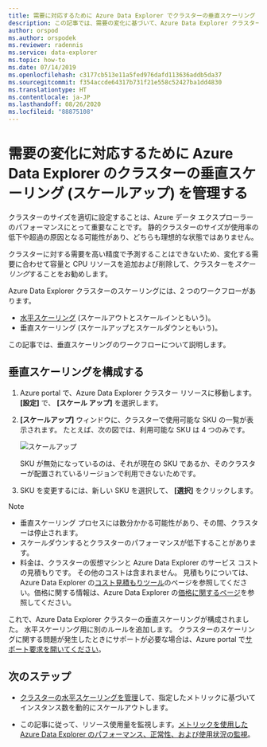 ```yaml
---
title: 需要に対応するために Azure Data Explorer でクラスターの垂直スケーリング (スケールアップ) を管理する
description: この記事では、需要の変化に基づいて、Azure Data Explorer クラスターをスケールアップおよびスケールダウンする手順について説明します。
author: orspod
ms.author: orspodek
ms.reviewer: radennis
ms.service: data-explorer
ms.topic: how-to
ms.date: 07/14/2019
ms.openlocfilehash: c3177cb513e11a5fed976dafd113636addb5da37
ms.sourcegitcommit: f354accde64317b731f21e558c52427ba1dd4830
ms.translationtype: HT
ms.contentlocale: ja-JP
ms.lasthandoff: 08/26/2020
ms.locfileid: "88875108"
---
```

# <a name="manage-cluster-vertical-scaling-scale-up-in-azure-data-explorer-to-accommodate-changing-demand"></a>需要の変化に対応するために Azure Data Explorer のクラスターの垂直スケーリング (スケールアップ) を管理する

クラスターのサイズを適切に設定することは、Azure データ エクスプローラーのパフォーマンスにとって重要なことです。 静的クラスターのサイズが使用率の低下や超過の原因となる可能性があり、どちらも理想的な状態ではありません。

クラスターに対する需要を高い精度で予測することはできないため、変化する需要に合わせて容量と CPU リソースを追加および削除して、クラスターを*スケーリング*することをお勧めします。 

Azure Data Explorer クラスターのスケーリングには、2 つのワークフローがあります。

* [水平スケーリング](manage-cluster-horizontal-scaling.md) (スケールアウトとスケールインともいう)。
* 垂直スケーリング (スケールアップとスケールダウンともいう)。

この記事では、垂直スケーリングのワークフローについて説明します。

## <a name="configure-vertical-scaling"></a>垂直スケーリングを構成する

1. Azure portal で、Azure Data Explorer クラスター リソースに移動します。 **[設定]** で、 **[スケール アップ]** を選択します。

1. **[スケールアップ]** ウィンドウに、クラスターで使用可能な SKU の一覧が表示されます。 たとえば、次の図では、利用可能な SKU は 4 つのみです。

    ![スケールアップ](media/manage-cluster-vertical-scaling/scale-up.png)

    SKU が無効になっているのは、それが現在の SKU であるか、そのクラスターが配置されているリージョンで利用できないためです。

1. SKU を変更するには、新しい SKU を選択して、 **[選択]** をクリックします。

> [!NOTE]
> * 垂直スケーリング プロセスには数分かかる可能性があり、その間、クラスターは停止されます。 
> * スケールダウンするとクラスターのパフォーマンスが低下することがあります。
> * 料金は、クラスターの仮想マシンと Azure Data Explorer のサービス コストの見積もりです。 その他のコストは含まれません。 見積もりについては、Azure Data Explorer の[コスト見積もりツール](https://dataexplorer.azure.com/AzureDataExplorerCostEstimator.html)のページを参照してください。価格に関する情報は、Azure Data Explorer の[価格に関するページ](https://azure.microsoft.com/pricing/details/data-explorer/)を参照してください。

これで、Azure Data Explorer クラスターの垂直スケーリングが構成されました。 水平スケーリング用に別のルールを追加します。 クラスターのスケーリングに関する問題が発生したときにサポートが必要な場合は、Azure portal で[サポート要求を開いてください](https://portal.azure.com/#blade/Microsoft_Azure_Support/HelpAndSupportBlade/overview)。

## <a name="next-steps"></a>次のステップ

* [クラスターの水平スケーリングを管理](manage-cluster-horizontal-scaling.md)して、指定したメトリックに基づいてインスタンス数を動的にスケールアウトします。

* この記事に従って、リソース使用量を監視します。[メトリックを使用した Azure Data Explorer のパフォーマンス、正常性、および使用状況の監視](using-metrics.md)。

